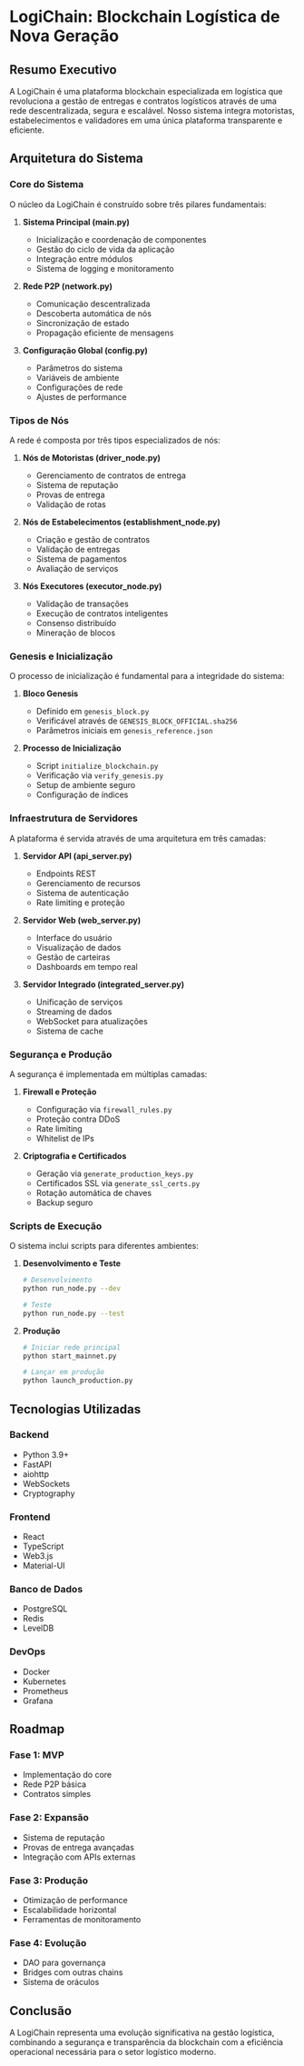# LogiChain: Blockchain Logística de Nova Geração

## Resumo Executivo

A LogiChain é uma plataforma blockchain especializada em logística que revoluciona a gestão de entregas e contratos logísticos através de uma rede descentralizada, segura e escalável. Nosso sistema integra motoristas, estabelecimentos e validadores em uma única plataforma transparente e eficiente.

## Arquitetura do Sistema

### Core do Sistema

O núcleo da LogiChain é construído sobre três pilares fundamentais:

1. **Sistema Principal (main.py)**
   - Inicialização e coordenação de componentes
   - Gestão do ciclo de vida da aplicação
   - Integração entre módulos
   - Sistema de logging e monitoramento

2. **Rede P2P (network.py)**
   - Comunicação descentralizada
   - Descoberta automática de nós
   - Sincronização de estado
   - Propagação eficiente de mensagens

3. **Configuração Global (config.py)**
   - Parâmetros do sistema
   - Variáveis de ambiente
   - Configurações de rede
   - Ajustes de performance

### Tipos de Nós

A rede é composta por três tipos especializados de nós:

1. **Nós de Motoristas (driver_node.py)**
   - Gerenciamento de contratos de entrega
   - Sistema de reputação
   - Provas de entrega
   - Validação de rotas

2. **Nós de Estabelecimentos (establishment_node.py)**
   - Criação e gestão de contratos
   - Validação de entregas
   - Sistema de pagamentos
   - Avaliação de serviços

3. **Nós Executores (executor_node.py)**
   - Validação de transações
   - Execução de contratos inteligentes
   - Consenso distribuído
   - Mineração de blocos

### Genesis e Inicialização

O processo de inicialização é fundamental para a integridade do sistema:

1. **Bloco Genesis**
   - Definido em `genesis_block.py`
   - Verificável através de `GENESIS_BLOCK_OFFICIAL.sha256`
   - Parâmetros iniciais em `genesis_reference.json`

2. **Processo de Inicialização**
   - Script `initialize_blockchain.py`
   - Verificação via `verify_genesis.py`
   - Setup de ambiente seguro
   - Configuração de índices

### Infraestrutura de Servidores

A plataforma é servida através de uma arquitetura em três camadas:

1. **Servidor API (api_server.py)**
   - Endpoints REST
   - Gerenciamento de recursos
   - Sistema de autenticação
   - Rate limiting e proteção

2. **Servidor Web (web_server.py)**
   - Interface do usuário
   - Visualização de dados
   - Gestão de carteiras
   - Dashboards em tempo real

3. **Servidor Integrado (integrated_server.py)**
   - Unificação de serviços
   - Streaming de dados
   - WebSocket para atualizações
   - Sistema de cache

### Segurança e Produção

A segurança é implementada em múltiplas camadas:

1. **Firewall e Proteção**
   - Configuração via `firewall_rules.py`
   - Proteção contra DDoS
   - Rate limiting
   - Whitelist de IPs

2. **Criptografia e Certificados**
   - Geração via `generate_production_keys.py`
   - Certificados SSL via `generate_ssl_certs.py`
   - Rotação automática de chaves
   - Backup seguro

### Scripts de Execução

O sistema inclui scripts para diferentes ambientes:

1. **Desenvolvimento e Teste**
   ```bash
   # Desenvolvimento
   python run_node.py --dev
   
   # Teste
   python run_node.py --test
   ```

2. **Produção**
   ```bash
   # Iniciar rede principal
   python start_mainnet.py
   
   # Lançar em produção
   python launch_production.py
   ```

## Tecnologias Utilizadas

### Backend
- Python 3.9+
- FastAPI
- aiohttp
- WebSockets
- Cryptography

### Frontend
- React
- TypeScript
- Web3.js
- Material-UI

### Banco de Dados
- PostgreSQL
- Redis
- LevelDB

### DevOps
- Docker
- Kubernetes
- Prometheus
- Grafana

## Roadmap

### Fase 1: MVP
- Implementação do core
- Rede P2P básica
- Contratos simples

### Fase 2: Expansão
- Sistema de reputação
- Provas de entrega avançadas
- Integração com APIs externas

### Fase 3: Produção
- Otimização de performance
- Escalabilidade horizontal
- Ferramentas de monitoramento

### Fase 4: Evolução
- DAO para governança
- Bridges com outras chains
- Sistema de oráculos

## Conclusão

A LogiChain representa uma evolução significativa na gestão logística, combinando a segurança e transparência da blockchain com a eficiência operacional necessária para o setor logístico moderno. 